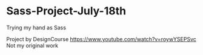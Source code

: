# Sass-Project-July-18th
Trying my hand as Sass

Project by DesignCourse https://www.youtube.com/watch?v=roywYSEPSvc
Not my original work
